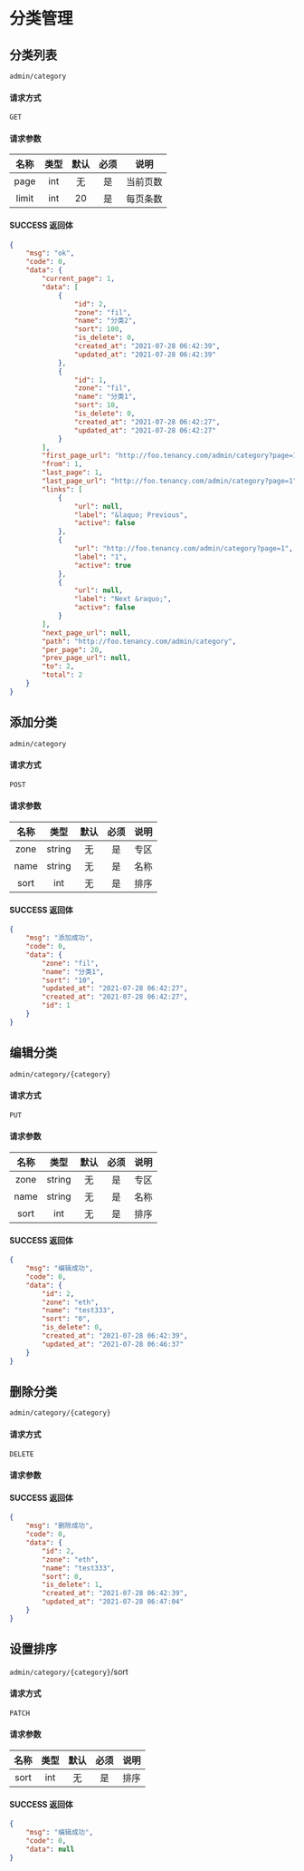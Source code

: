 # 分类管理

## 分类列表

`admin/category`

#### 请求方式

`GET`

#### 请求参数

|  名称  |  类型  | 默认 | 必须 |         说明         |
| :----: | :----: | :--: | :--: | :------------------: |
| page  |  int   |  无  |  是  |       当前页数      |
| limit  |  int   |  20  |   是 |       每页条数       |

#### SUCCESS 返回体

```json
{
    "msg": "ok",
    "code": 0,
    "data": {
        "current_page": 1,
        "data": [
            {
                "id": 2,
                "zone": "fil",
                "name": "分类2",
                "sort": 100,
                "is_delete": 0,
                "created_at": "2021-07-28 06:42:39",
                "updated_at": "2021-07-28 06:42:39"
            },
            {
                "id": 1,
                "zone": "fil",
                "name": "分类1",
                "sort": 10,
                "is_delete": 0,
                "created_at": "2021-07-28 06:42:27",
                "updated_at": "2021-07-28 06:42:27"
            }
        ],
        "first_page_url": "http://foo.tenancy.com/admin/category?page=1",
        "from": 1,
        "last_page": 1,
        "last_page_url": "http://foo.tenancy.com/admin/category?page=1",
        "links": [
            {
                "url": null,
                "label": "&laquo; Previous",
                "active": false
            },
            {
                "url": "http://foo.tenancy.com/admin/category?page=1",
                "label": "1",
                "active": true
            },
            {
                "url": null,
                "label": "Next &raquo;",
                "active": false
            }
        ],
        "next_page_url": null,
        "path": "http://foo.tenancy.com/admin/category",
        "per_page": 20,
        "prev_page_url": null,
        "to": 2,
        "total": 2
    }
}
```

## 添加分类

`admin/category`

#### 请求方式

`POST`

#### 请求参数

|   名称   |  类型  | 默认 | 必须 |                说明                 |
| :------: | :----: | :--: | :--: | :---------------------------------: |
|   zone   | string |  无  |  是  |                专区                 |
|   name   | string |  无  |  是  |                名称                 |
|   sort   | int |  无  |  是  |                排序                 |

#### SUCCESS 返回体

```json
{
    "msg": "添加成功",
    "code": 0,
    "data": {
        "zone": "fil",
        "name": "分类1",
        "sort": "10",
        "updated_at": "2021-07-28 06:42:27",
        "created_at": "2021-07-28 06:42:27",
        "id": 1
    }
}
```



## 编辑分类

`admin/category/{category}`

#### 请求方式

`PUT`

#### 请求参数

|   名称   |  类型  | 默认 | 必须 |                说明                 |
| :------: | :----: | :--: | :--: | :---------------------------------: |
|   zone   | string |  无  |  是  |                专区                 |
|   name   | string |  无  |  是  |                名称                 |
|   sort   | int |  无  |  是  |                排序                 |

#### SUCCESS 返回体

```json
{
    "msg": "编辑成功",
    "code": 0,
    "data": {
        "id": 2,
        "zone": "eth",
        "name": "test333",
        "sort": "0",
        "is_delete": 0,
        "created_at": "2021-07-28 06:42:39",
        "updated_at": "2021-07-28 06:46:37"
    }
}
```

## 删除分类

`admin/category/{category}`

#### 请求方式

`DELETE`

#### 请求参数


#### SUCCESS 返回体

```json
{
    "msg": "删除成功",
    "code": 0,
    "data": {
        "id": 2,
        "zone": "eth",
        "name": "test333",
        "sort": 0,
        "is_delete": 1,
        "created_at": "2021-07-28 06:42:39",
        "updated_at": "2021-07-28 06:47:04"
    }
}
```

## 设置排序

`admin/category/{category}`/sort

#### 请求方式

`PATCH`

#### 请求参数

|   名称   |  类型  | 默认 | 必须 |                说明                 |
| :------: | :----: | :--: | :--: | :---------------------------------: |
|   sort   | int |  无  |  是  |                排序                 |


#### SUCCESS 返回体

```json
{
    "msg": "编辑成功",
    "code": 0,
    "data": null
}
```
